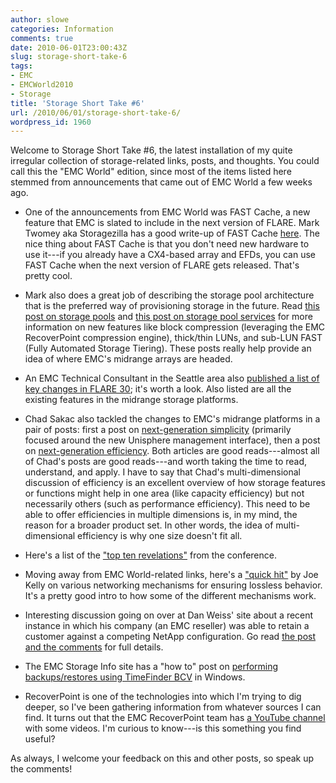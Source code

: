 ```yaml
---
author: slowe
categories: Information
comments: true
date: 2010-06-01T23:00:43Z
slug: storage-short-take-6
tags:
- EMC
- EMCWorld2010
- Storage
title: 'Storage Short Take #6'
url: /2010/06/01/storage-short-take-6/
wordpress_id: 1960
---
```


Welcome to Storage Short Take #6, the latest installation of my quite irregular collection of storage-related links, posts, and thoughts. You could call this the "EMC World" edition, since most of the items listed here stemmed from announcements that came out of EMC World a few weeks ago.

* One of the announcements from EMC World was FAST Cache, a new feature that EMC is slated to include in the next version of FLARE. Mark Twomey aka Storagezilla has a good write-up of FAST Cache [here](http://storagezilla.typepad.com/storagezilla/2010/05/fast-cache-for-emc-unified-storage.html). The nice thing about FAST Cache is that you don't need new hardware to use it---if you already have a CX4-based array and EFDs, you can use FAST Cache when the next version of FLARE gets released. That's pretty cool.

* Mark also does a great job of describing the storage pool architecture that is the preferred way of provisioning storage in the future. Read [this post on storage pools](http://storagezilla.typepad.com/storagezilla/2010/05/the-clariion-storage-pool.html) and [this post on storage pool services](http://storagezilla.typepad.com/storagezilla/2010/05/storage-services-for-clariion-storage-pool-luns.html) for more information on new features like block compression (leveraging the EMC RecoverPoint compression engine), thick/thin LUNs, and sub-LUN FAST (Fully Automated Storage Tiering). These posts really help provide an idea of where EMC's midrange arrays are headed.

* An EMC Technical Consultant in the Seattle area also [published a list of key changes in FLARE 30](http://storagesavvy.com/2010/05/15/emc-unified-updates/); it's worth a look. Also listed are all the existing features in the midrange storage platforms.

* Chad Sakac also tackled the changes to EMC's midrange platforms in a pair of posts: first a post on [next-generation simplicity](http://virtualgeek.typepad.com/virtual_geek/2010/05/emc-unified-storage-next-generation-simplicity.html) (primarily focused around the new Unisphere management interface), then a post on [next-generation efficiency](http://virtualgeek.typepad.com/virtual_geek/2010/05/emc-unified-storage-next-generation-efficiency-details.html). Both articles are good reads---almost all of Chad's posts are good reads---and worth taking the time to read, understand, and apply. I have to say that Chad's multi-dimensional discussion of efficiency is an excellent overview of how storage features or functions might help in one area (like capacity efficiency) but not necessarily others (such as performance efficiency). This need to be able to offer efficiencies in multiple dimensions is, in my mind, the reason for a broader product set. In other words, the idea of multi-dimensional efficiency is why one size doesn't fit all.

* Here's a list of the ["top ten revelations"](http://www.enterprisestorageforum.com/industrynews/article.php/3883916/Top-Ten-Revelations-from-EMC-World.htm) from the conference.

* Moving away from EMC World-related links, here's a ["quick hit"](http://blog.virtualtacit.com/home/2010/6/1/quick-hit-pause-bb_credits-and-pfc.html) by Joe Kelly on various networking mechanisms for ensuring lossless behavior. It's a pretty good intro to how some of the different mechanisms work.

* Interesting discussion going on over at Dan Weiss' site about a recent instance in which his company (an EMC reseller) was able to retain a customer against a competing NetApp configuration. Go read [the post and the comments](http://blog.dpweiss.com/?p=155) for full details.

* The EMC Storage Info site has a "how to" post on [performing backups/restores using TimeFinder BCV](http://www.emcstorageinfo.com/2010/05/how-to-backuprestore-using-timefinder.html) in Windows.

* RecoverPoint is one of the technologies into which I'm trying to dig deeper, so I've been gathering information from whatever sources I can find. It turns out that the EMC RecoverPoint team has [a YouTube channel](http://www.youtube.com/user/RecoverPoint) with some videos. I'm curious to know---is this something you find useful?

As always, I welcome your feedback on this and other posts, so speak up the comments!
